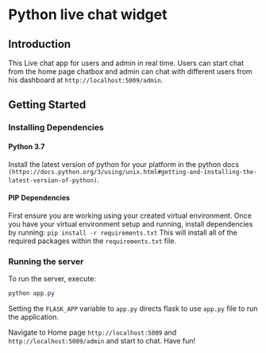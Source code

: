 # Python live chat widget

## Introduction
This Live chat app for users and admin in real time. Users can start chat from the home page chatbox and admin can chat with different users from his dashboard at `http://localhost:5009/admin`.

## Getting Started

### Installing Dependencies

#### Python 3.7
Install the latest version of python for your platform in the python docs `(https://docs.python.org/3/using/unix.html#getting-and-installing-the-latest-version-of-python)`.

#### PIP Dependencies
First ensure you are working using your created virtual environment. Once you have your virtual environment setup and running, install dependencies by running: ```pip install -r requirements.txt```
This will install all of the required packages within the `requirements.txt` file.

### Running the server
To run the server, execute:

```powershell
python app.py  

```
Setting the `FLASK_APP` variable to `app.py` directs flask to use `app.py` file to run the application.

Navigate to Home page `http://localhost:5009` and `http://localhost:5009/admin` and start to chat. Have fun!
